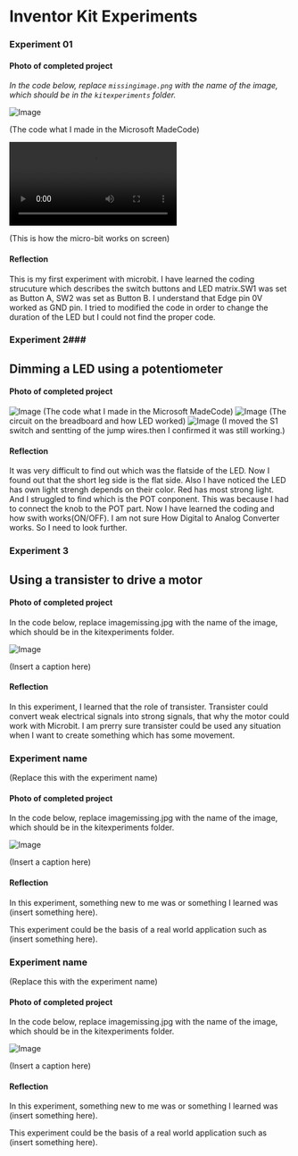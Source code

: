 # Inventor Kit Experiments


### Experiment 01 ###


#### Photo of completed project ####
*In the code below, replace `missingimage.png` with the name of the image, which should be in the `kitexperiments` folder.*

![Image](001.png)

(The code what I made in the Microsoft MadeCode)

![Image](001.mov)

(This is how the micro-bit works on screen)

#### Reflection ####

This is my first experiment with microbit. I have learned the coding strucuture which describes the switch buttons and LED matrix.SW1 was set as Button A, SW2 was set as Button B. I understand that Edge pin 0V worked as GND pin.
I tried to modified the code in order to change the duration of the LED but I could not find the proper code.

### Experiment 2###

## Dimming a LED using a potentiometer ##

#### Photo of completed project ####
![Image](031.png)
(The code what I made in the Microsoft MadeCode)
![Image](03.jpg)
(The circuit on the breadboard and how LED worked)
![Image](031.jpg)
(I moved the S1 switch and sentting of the jump wires.then I confirmed it was still working.)

#### Reflection ####
It was very difficult to find out which was the flatside of the LED. Now I found out that the short leg side is the flat side. Also I have noticed the LED has own light strengh depends on their color. Red has most strong light.
And I struggled to find which is the POT conponent. This was because I had to connect the knob to the POT part. 
Now I have learned the coding and how swith works(ON/OFF). I am not sure How Digital to Analog Converter works. So I need to look further.

### Experiment 3 ###

## Using a transister to drive a motor ##

#### Photo of completed project ####
In the code below, replace imagemissing.jpg with the name of the image, which should be in the kitexperiments folder.

![Image](missingimage.png)

(Insert a caption here)

#### Reflection ####

In this experiment, I learned that the role of transister. Transister could convert weak electrical signals into strong signals, that why the motor could work with Microbit. I am prerry sure transister could be used any situation when I want to create something which has some movement.


### Experiment name ###

(Replace this with the experiment name)

#### Photo of completed project ####
In the code below, replace imagemissing.jpg with the name of the image, which should be in the kitexperiments folder.

![Image](missingimage.png)

(Insert a caption here)

#### Reflection ####

In this experiment, something new to me was or something I learned was (insert something here).

This experiment could be the basis of a real world application such as (insert something here).

### Experiment name ###

(Replace this with the experiment name)

#### Photo of completed project ####
In the code below, replace imagemissing.jpg with the name of the image, which should be in the kitexperiments folder.

![Image](missingimage.png)

(Insert a caption here)

#### Reflection ####

In this experiment, something new to me was or something I learned was (insert something here).

This experiment could be the basis of a real world application such as (insert something here).

